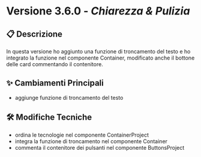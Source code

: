 # Versione 3.6.0 - *Chiarezza & Pulizia*

## 📋 Descrizione

In questa versione ho aggiunto una funzione di troncamento del testo e ho integrato la funzione nel componente Container, modificato anche il bottone delle card commentando il contenitore.

## ✨ Cambiamenti Principali

- aggiunge funzione di troncamento del testo

## 🛠️ Modifiche Tecniche

- ordina le tecnologie nel componente ContainerProject
- integra la funzione di troncamento nel componente Container
- commenta il contenitore dei pulsanti nel componente ButtonsProject

